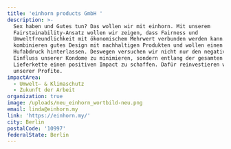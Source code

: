 ```yaml
---
title: 'einhorn products GmbH '
description: >-
  Sex haben und Gutes tun? Das wollen wir mit einhorn. Mit unserem
  Fairstainability-Ansatz wollen wir zeigen, dass Fairness und
  Umweltfreundlichkeit mit ökonomischem Mehrwert verbunden werden kann. Wir
  kombinieren gutes Design mit nachhaltigen Produkten und wollen einen positiven
  Hufabdruck hinterlassen. Deswegen versuchen wir nicht nur den negativen
  Einfluss unserer Kondome zu minimieren, sondern entlang der gesamten
  Lieferkette einen positiven Impact zu schaffen. Dafür reinvestieren wir 50%
  unserer Profite.
impactArea:
  - Umwelt– & Klimaschutz
  - Zukunft der Arbeit
organization: true
image: /uploads/neu_einhorn_wortbild-neu.png
email: linda@einhorn.my
link: 'https://einhorn.my/'
city: Berlin
postalCode: '10997'
federalState: Berlin
---
```


